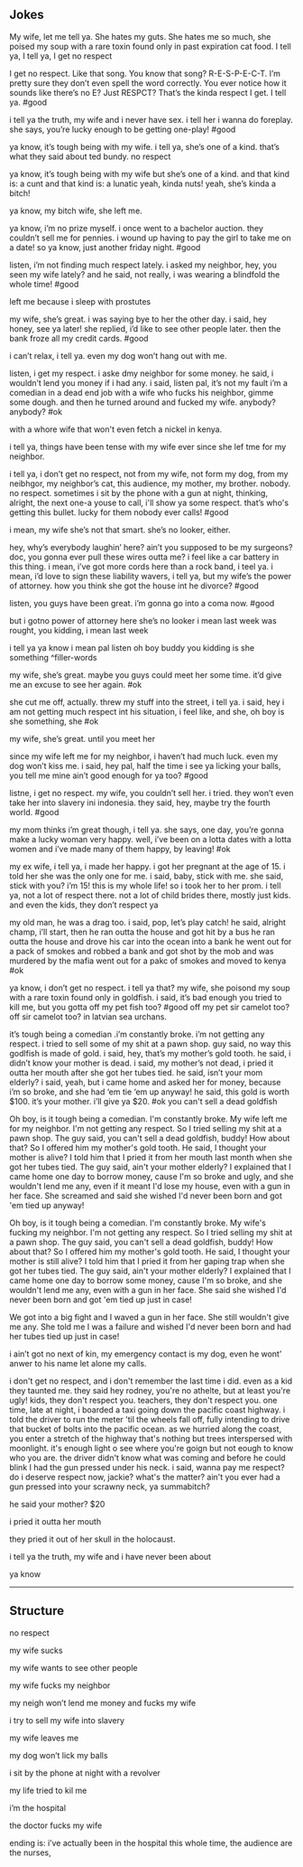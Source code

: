 ## Jokes

My wife, let me tell ya. She hates my guts. She hates me so much, she poised my soup with a rare toxin found only in past expiration cat food. I tell ya, I tell ya, I get no respect

I get no respect. Like that song. You know that song? R-E-S-P-E-C-T.  I’m pretty sure they don’t even spell the word correctly. You ever notice how it sounds like there’s no E? Just RESPCT? That’s the kinda respect I get. I tell ya. #good

i tell ya the truth, my wife and i never have sex. i tell her i wanna do foreplay. she says, you’re lucky enough to be getting one-play!  #good

ya know, it’s tough being with my wife. i tell ya, she’s one of a kind. that’s what they said about ted bundy. no respect

ya know, it’s tough being with my wife but she’s one of a kind. and that kind is: a cunt
and that kind is: a lunatic
yeah, kinda nuts!
yeah, she’s kinda a bitch!

ya know, my bitch wife, she left me. 

ya know, i’m no prize myself. i once went to a bachelor auction. they couldn’t sell me for pennies. i wound up having to pay the girl to take me on a date! so ya know, just another friday night. #good

listen, i’m not finding much respect lately. i asked my neighbor, hey, you seen my wife lately? and he said, not really, i was wearing a blindfold the whole time! #good 

left me because i sleep with prostutes 

my wife, she’s great. i was saying bye to her the other day. i said, hey honey, see ya later! she replied, i’d like to see other people later. then the bank froze all my credit cards. #good 

i can’t relax, i tell ya. even my dog won’t hang out with me. 

listen, i get my respect. i aske dmy neighbor for some money. he said, i wouldn’t lend you money if i had any. i said, listen pal, it’s not my fault i’m a comedian in a dead end job with a wife who fucks his neighbor, gimme some dough. and then he turned around and fucked my wife. anybody? anybody? #ok

with a whore wife that won't even fetch a nickel in kenya. 

i tell ya, things have been tense with my wife ever since she lef tme for my neighbor.

i tell ya, i don’t get no respect, not from my wife, not form my dog, from my neibhgor, my neighbor’s cat, this audience, my mother, my brother. nobody. no respect. sometimes i sit by the phone with a gun at night, thinking, alright, the next one-a youse to call, i'll show ya some respect. that’s who's getting this bullet. lucky for them nobody ever calls! #good

i mean, my wife she’s not that smart. she’s no looker, either. 

hey, why’s everybody laughin’ here? ain’t you supposed to be my surgeons? doc, you gonna ever pull these wires outta me? i feel like a car battery in this thing. i mean, i’ve got more cords here than a rock band, i teel ya. i mean, i’d love to sign these liability wavers, i tell ya, but my wife’s the power of attorney. how you think she got the house int he divorce? #good 

listen, you guys have been great. i’m gonna go into a coma now. #good 

but i gotno power of attorney here
she’s no looker
i mean last week was rought, you kidding, i mean last week

i tell ya
ya know
i mean
pal
listen
oh boy
buddy
you kidding
is she something
^filler-words

my wife, she’s great. maybe you guys could meet her some time. it’d give me an excuse to see her again. #ok

she cut me off, actually. threw my stuff into the street, i tell ya. i said, hey i am not getting much respect int his situation, i feel like, and she, oh boy is she something, she #ok

my wife, she’s great. until you meet her

since my wife left me for my neighbor, i haven’t had much luck. even my dog won’t kiss me. i said, hey pal, half the time i see ya licking your balls, you tell me mine ain’t good enough for ya too? #good

listne, i get no respect. my wife, you couldn’t sell her. i tried. they won’t even take her into slavery ini indonesia. they said, hey, maybe try the fourth world.  #good 

my mom thinks i’m great though, i tell ya. she says, one day, you’re gonna make a lucky woman very happy. well, i’ve been on a lotta dates with a lotta women and i’ve made many of them happy, by leaving! #ok

my ex wife, i tell ya, i made her happy. i got her pregnant at the age of 15. i told her she was the only one for me. i said, baby, stick with me. she said, stick with you? i’m 15! this is my whole life! so i took her to her prom. i tell ya, not a lot of respect there. not a lot of child brides there, mostly just kids. and even the kids, they don’t respect ya

my old man, he was a drag too. i said, pop, let’s play catch! he said, alright champ, i’ll start, then 
he ran outta the house and got hit by a bus
he ran outta the house and drove his car into the ocean
into a bank
he went out for a pack of smokes and robbed a bank and got shot by the mob
and was murdered by the mafia 
went out for a pakc of smokes and moved to kenya #ok

ya know, i don’t get no respect. i tell ya that? my wife, she poisond my soup with a rare toxin found only in goldfish. i said, it’s bad enough you tried to kill me, but you gotta off my pet fish too? #good
off my pet sir camelot too?
off sir camelot too?
in latvian sea urchans. 

it’s tough being a comedian .i’m constantly broke. i’m not getting any respect. i tried to sell some of my shit at a pawn shop. guy said, no way this godlfish is made of gold. i said, hey, that’s my mother’s gold tooth. he said, i didn’t know your mother is dead. i said, my mother’s not dead, i pried it outta her mouth after she got her tubes tied. he said, isn’t your mom elderly? i said, yeah, but i came home and asked her for money, because i’m so broke, and she had ‘em tie ‘em up anyway! he said, this gold is worth $100. it’s your mother. i’ll give ya $20. #ok
you can't sell a dead goldfish 

Oh boy, is it tough being a comedian. I'm constantly broke. My wife left me for my neighbor. I'm not getting any respect. So I tried selling my shit at a pawn shop. The guy said, you can't sell a dead goldfish, buddy! How about that? So I offered him my mother's gold tooth. He said, I thought your mother is alive? I told him that I pried it from her mouth last month when she got her tubes tied. The guy said, ain't your mother elderly? I explained that I came home one day to borrow money, cause I'm so broke and ugly, and she wouldn't lend me any, even if it meant I'd lose my house, even with a gun in her face. She screamed and said she wished I'd never been born and got 'em tied up anyway!

Oh boy, is it tough being a comedian. I'm constantly broke. My wife's fucking my neighbor. I'm not getting any respect. So I tried selling my shit at a pawn shop. The guy said, you can't sell a dead goldfish, buddy! How about that? So I offered him my mother's gold tooth. He said, I thought your mother is still alive? I told him that I pried it from her gaping trap when she got her tubes tied. The guy said, ain't your mother elderly? I explained that I came home one day to borrow some money, cause I'm so broke, and she wouldn't lend me any, even with a gun in her face. She said she wished I'd never been born and got 'em tied up just in case!

We got into a big fight and I waved a gun in her face. She still wouldn't give me any. She told me I was a failure and  wished I'd never been born and had her tubes tied up just in case! 

i ain’t got no next of kin, my emergency contact is my dog, even he wont’ anwer to his name let alone my calls.

i don't get no respect, and i don't remember the last time i did. even as a kid they taunted me. they said hey rodney, you're no athelte, but at least you're ugly! kids, they don't respect you. teachers, they don't respect you. one time, late at night, i boarded a taxi going down the pacific coast highway. i told the driver to run the meter 'til the wheels fall off, fully intending to drive that bucket of bolts into the pacific ocean. as we hurried along the coast, you enter a stretch of the highway that's nothing but trees interspersed with moonlight. it's enough light o see where you're goign but not eough to know who you are. the driver didn't know what was coming and before he could blink I had the gun pressed under his neck. i said, wanna pay me respect? do i deserve respect now, jackie? what's the matter? ain't you ever had a gun pressed into your scrawny neck, ya summabitch? 

he said your mother? $20

 i pried it outta her mouth 

they pried it out of her skull in the holocaust. 

i tell ya the truth, my wife and i have never been about 

ya know

--------

## Structure 
no respect

my wife sucks

my wife wants to see other people

my wife fucks my neighbor

my neigh won’t lend me money and fucks my wife

i try to sell my wife into slavery

my wife leaves me

my dog won’t lick my balls

i sit by the phone at night with a revolver 

my life tried to kil me

i’m the hospital

the doctor fucks my wife

ending is: i’ve actually been in the hospital this whole time, the audience are the nurses, 
